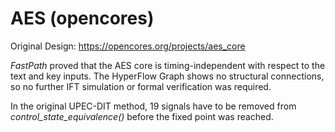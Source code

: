 # AES (opencores)

Original Design:
https://opencores.org/projects/aes_core

*FastPath* proved that the AES core is timing-independent with respect to the text and key inputs.
The HyperFlow Graph shows no structural connections, so no further IFT simulation or formal verification was required.

In the original UPEC-DIT method, 19 signals have to be removed from *control_state_equivalence()* before the fixed point was reached.